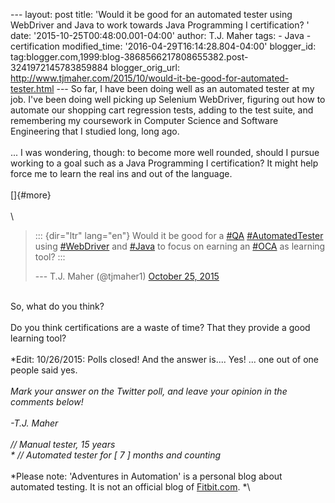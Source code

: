 \-\-- layout: post title: \'Would it be good for an automated tester
using WebDriver and Java to work towards Java Programming I
certification? \' date: \'2015-10-25T00:48:00.001-04:00\' author: T.J.
Maher tags: - Java - certification modified\_time:
\'2016-04-29T16:14:28.804-04:00\' blogger\_id:
tag:blogger.com,1999:blog-3868566217808655382.post-3241972145783859884
blogger\_orig\_url:
http://www.tjmaher.com/2015/10/would-it-be-good-for-automated-tester.html
\-\-- So far, I have been doing well as an automated tester at my job.
I\'ve been doing well picking up Selenium WebDriver, figuring out how to
automate our shopping cart regression tests, adding to the test suite,
and remembering my coursework in Computer Science and Software
Engineering that I studied long, long ago.\
\
\... I was wondering, though: to become more well rounded, should I
pursue working to a goal such as a Java Programming I certification? It
might help force me to learn the real ins and out of the language.\
\
[]{#more}\
\
\

> ::: {dir="ltr" lang="en"}
> Would it be good for a [\#QA](https://twitter.com/hashtag/QA?src=hash)
> [\#AutomatedTester](https://twitter.com/hashtag/AutomatedTester?src=hash)
> using [\#WebDriver](https://twitter.com/hashtag/WebDriver?src=hash)
> and [\#Java](https://twitter.com/hashtag/Java?src=hash) to focus on
> earning an [\#OCA](https://twitter.com/hashtag/OCA?src=hash) as
> learning tool?
> :::
>
> --- T.J. Maher (\@tjmaher1) [October 25,
> 2015](https://twitter.com/tjmaher1/status/658139202295582720)

\
So, what do you think?\
\
Do you think certifications are a waste of time? That they provide a
good learning tool?\
\
*Edit: 10/26/2015: Polls closed! And the answer is\.... Yes! \... one
out of one people said yes. *\
\
Mark your answer on the Twitter poll, and leave your opinion in the
comments below!\
\
-T.J. Maher\
\
*// Manual tester, 15 years*\
* // Automated tester for \[ 7 \] months and counting*\
\
*Please note: \'Adventures in Automation\' is a personal blog about
automated testing. It is not an official blog
of [Fitbit.com](http://www.fitbit.com/). *\
